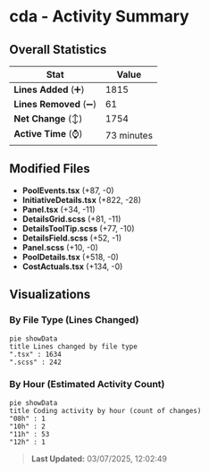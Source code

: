# cda - Activity Summary 

## Overall Statistics

| Stat                   | Value                                                             |
| ---------------------- | ----------------------------------------------------------------- |
| **Lines Added** (➕)   | 1815                                          |
| **Lines Removed** (➖) | 61                                        |
| **Net Change** (↕)    | 1754                |
| **Active Time** (⌚)   | 73 minutes |


## Modified Files
- **PoolEvents.tsx** (+87, -0)
- **InitiativeDetails.tsx** (+822, -28)
- **Panel.tsx** (+34, -11)
- **DetailsGrid.scss** (+81, -11)
- **DetailsToolTip.scss** (+77, -10)
- **DetailsField.scss** (+52, -1)
- **Panel.scss** (+10, -0)
- **PoolDetails.tsx** (+518, -0)
- **CostActuals.tsx** (+134, -0)

## Visualizations

### By File Type (Lines Changed)

```mermaid
pie showData
title Lines changed by file type
".tsx" : 1634
".scss" : 242
```

### By Hour (Estimated Activity Count)

```mermaid
pie showData
title Coding activity by hour (count of changes)
"08h" : 1
"10h" : 2
"11h" : 53
"12h" : 1
```


> **Last Updated:** 03/07/2025, 12:02:49